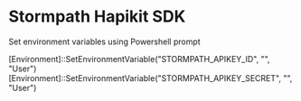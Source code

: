 # Stormpath Hapikit SDK

Set environment variables using Powershell prompt

[Environment]::SetEnvironmentVariable("STORMPATH_APIKEY_ID", "<enter ID>", "User")
[Environment]::SetEnvironmentVariable("STORMPATH_APIKEY_SECRET", "<enter secret>", "User")
